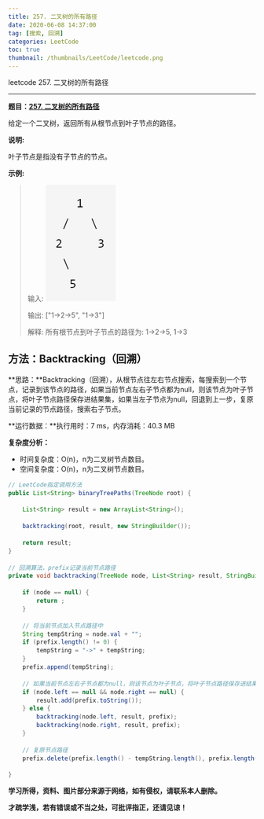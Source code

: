 ```yaml
---
title: 257. 二叉树的所有路径
date: 2020-06-08 14:37:00
tag: [搜索, 回溯]
categories: LeetCode
toc: true
thumbnail: /thumbnails/LeetCode/leetcode.png
---
```


leetcode 257. 二叉树的所有路径

<!--more-->

---

**题目：[257. 二叉树的所有路径](https://leetcode-cn.com/problems/binary-tree-paths/)**

给定一个二叉树，返回所有从根节点到叶子节点的路径。

**说明:**

叶子节点是指没有子节点的节点。

**示例:**

> 输入:
>   ![](257.%20二叉树的所有路径/1.png)
>  
> 输出: ["1->2->5", "1->3"]
>  
>   解释: 所有根节点到叶子节点的路径为: 1->2->5, 1->3

## 方法：Backtracking（回溯）

**思路：**Backtracking（回溯），从根节点往左右节点搜索，每搜索到一个节点，记录到该节点的路径，如果当前节点左右子节点都为null，则该节点为叶子节点，将叶子节点路径保存进结果集，如果当左子节点为null，回退到上一步，复原当前记录的节点路径，搜索右子节点。

**运行数据：**执行用时：7 ms，内存消耗：40.3 MB

**复杂度分析：**

* 时间复杂度：O(n)，n为二叉树节点数目。
* 空间复杂度：O(n)，n为二叉树节点数目。

```java
// LeetCode指定调用方法 
public List<String> binaryTreePaths(TreeNode root) {
		
    List<String> result = new ArrayList<String>();

    backtracking(root, result, new StringBuilder());

    return result;
}

// 回溯算法，prefix记录当前节点路径
private void backtracking(TreeNode node, List<String> result, StringBuilder prefix) {

    if (node == null) {
        return ;
    }

    // 将当前节点加入节点路径中
    String tempString = node.val + "";
    if (prefix.length() != 0) {
        tempString = "->" + tempString;
    }
    prefix.append(tempString);

    // 如果当前节点左右子节点都为null，则该节点为叶子节点，将叶子节点路径保存进结果集
    if (node.left == null && node.right == null) {
        result.add(prefix.toString());
    } else {
        backtracking(node.left, result, prefix);
        backtracking(node.right, result, prefix);
    }

    // 复原节点路径
    prefix.delete(prefix.length() - tempString.length(), prefix.length());

}
```

**学习所得，资料、图片部分来源于网络，如有侵权，请联系本人删除。**

**才疏学浅，若有错误或不当之处，可批评指正，还请见谅！**